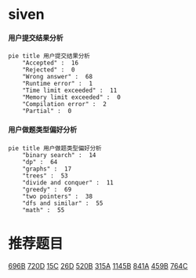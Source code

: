 # siven

<!-- tabs:start -->



#### **用户提交结果分析**

```mermaid
pie title 用户提交结果分析
    "Accepted" :  16
    "Rejected" :  0
    "Wrong answer" :  68
    "Runtime error" :  1
    "Time limit exceeded" :  11
    "Memory limit exceeded" :  0
    "Compilation error" :  2
    "Partial" :  0
```

#### **用户做题类型偏好分析**

```mermaid
pie title 用户做题类型偏好分析
    "binary search" :  14
    "dp" :  64
    "graphs" :  17
    "trees" :  53
    "divide and conquer" :  11
    "greedy" :  69
    "two pointers" :  38
    "dfs and similar" :  55
    "math" :  55
```



<!-- tabs:end -->
# 推荐题目
[696B](https://codeforces.com/contest/696/problem/B)
[720D](https://codeforces.com/contest/720/problem/D)
[15C](https://codeforces.com/contest/15/problem/C)
[26D](https://codeforces.com/contest/26/problem/D)
[520B](https://codeforces.com/contest/520/problem/B)
[315A](https://codeforces.com/contest/315/problem/A)
[1145B](https://codeforces.com/contest/1145/problem/B)
[841A](https://codeforces.com/contest/841/problem/A)
[459B](https://codeforces.com/contest/459/problem/B)
[764C](https://codeforces.com/contest/764/problem/C)
